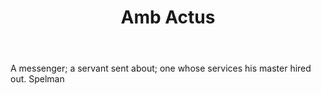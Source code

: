 ---
title: Amb Actus
letter: A
permalink: "/definitions/amb-actus.html"
body: A messenger; a servant sent about; one whose services his master hired out.
  Spelman
published_at: '2018-07-07'
layout: post
---